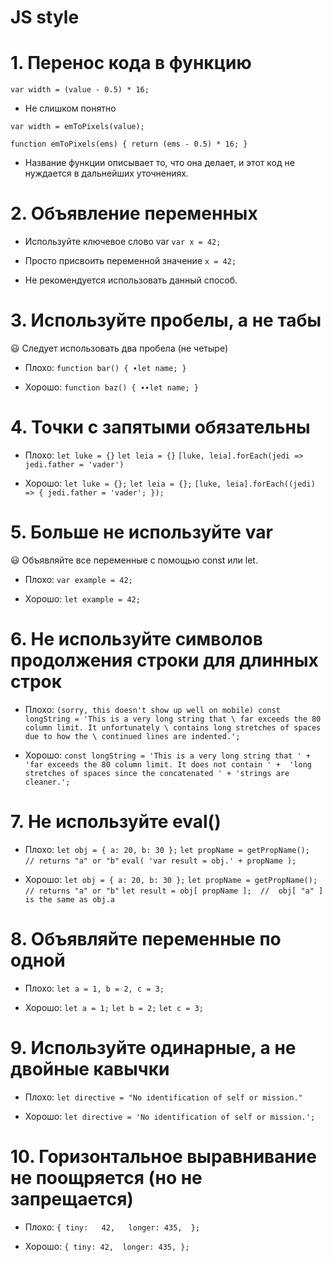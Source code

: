 # JS style

# 1. Перенос кода в функцию #

  `var width = (value - 0.5) * 16;`
  - Не слишком понятно

  `var width = emToPixels(value);`

  `function emToPixels(ems) {
      return (ems - 0.5) * 16;
  }`

  - Название функции описывает то, что она делает, и этот код не нуждается в дальнейших уточнениях.

# 2. Объявление переменных #

  - Используйте ключевое слово var
  `var x = 42;`

  - Просто присвоить переменной значение
  `x = 42;`
  - Не рекомендуется использовать данный способ.

# 3. Используйте пробелы, а не табы #

  😃 Следует использовать два пробела (не четыре)
  - Плохо:
  `function bar() {
  ∙let name;
  }`

  - Хорошо:
  `function baz() {
  ∙∙let name;
  }`

# 4. Точки с запятыми обязательны #

  - Плохо:
  `let luke = {}`
  `let leia = {}`
  `[luke, leia].forEach(jedi => jedi.father = 'vader')`

  - Хорошо:
  `let luke = {};`
  `let leia = {};`
  `[luke, leia].forEach((jedi) => {
    jedi.father = 'vader';
  });`

# 5. Больше не используйте var #

  😃 Объявляйте все переменные с помощью const или let.
  - Плохо:
  `var example = 42;`

  - Хорошо:
  `let example = 42;`

# 6. Не используйте символов продолжения строки для длинных строк #

  - Плохо: 
  `(sorry, this doesn't show up well on mobile)
    const longString = 'This is a very long string that \
    far exceeds the 80 column limit. It unfortunately \
    contains long stretches of spaces due to how the \
    continued lines are indented.';`
 
  - Хорошо:
    `const longString = 'This is a very long string that ' + 
    'far exceeds the 80 column limit. It does not contain ' + 
    'long stretches of spaces since the concatenated ' +
    'strings are cleaner.';`

# 7. Не используйте eval() #

  - Плохо: 
  `let obj = { a: 20, b: 30 };`
  `let propName = getPropName();  // returns "a" or "b"`
  `eval( 'var result = obj.' + propName );`

  - Хорошо:
  `let obj = { a: 20, b: 30 };`
  `let propName = getPropName();  // returns "a" or "b"`
  `let result = obj[ propName ];  //  obj[ "a" ] is the same as obj.a`

# 8. Объявляйте переменные по одной #

  - Плохо:
  `let a = 1, b = 2, c = 3;`

  - Хорошо:
  `let a = 1;`
  `let b = 2;`
  `let c = 3;`

# 9. Используйте одинарные, а не двойные кавычки #

  - Плохо:
  `let directive = "No identification of self or mission."`

  - Хорошо:
  `let directive = 'No identification of self or mission.';`

# 10.  Горизонтальное выравнивание не поощряется (но не запрещается) #
  
  - Плохо:
  `{
  tiny:   42,  
  longer: 435, 
};`

  - Хорошо:
`{
  tiny: 42, 
  longer: 435,
};`


